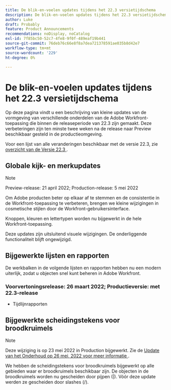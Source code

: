 ```yaml
---
title: De blik-en-voelen updates tijdens het 22.3 versietijdschema
description: De blik-en-voelen updates tijdens het 22.3 versietijdschema
author: Luke
draft: Probably
feature: Product Announcements
recommendations: noDisplay, noCatalog
exl-id: 7f85bc50-52c7-4fe8-9f0f-489eaf19b441
source-git-commit: 76deb76c66e8f8a7dea721378591ae035b8d42e7
workflow-type: tm+mt
source-wordcount: '229'
ht-degree: 0%

---
```


# De blik-en-voelen updates tijdens het 22.3 versietijdschema

Op deze pagina vindt u een beschrijving van kleine updates van de vormgeving van verschillende onderdelen van de Adobe Workfront-toepassing die binnen de releaseperiode van 22.3 zijn gemaakt. Deze verbeteringen zijn ten minste twee weken na de release naar Preview beschikbaar gesteld in de productieomgeving.

Voor een lijst van alle veranderingen beschikbaar met de versie 22.3, zie [ overzicht van de Versie 22.3 ](../../../product-announcements/product-releases/22.3-release-activity/22-3-release-overview.md).

## Globale kijk- en merkupdates

>[!NOTE]
>
>Preview-release: 21 april 2022; Production-release: 5 mei 2022

Om Adobe producten beter op elkaar af te stemmen en de consistentie in de Workfront-toepassing te verbeteren, brengen we kleine wijzigingen in cosmetische stijlen door de Workfront-gebruikersinterface.

Knoppen, kleuren en lettertypen worden nu bijgewerkt in de hele Workfront-toepassing.

Deze updates zijn uitsluitend visuele wijzigingen. De onderliggende functionaliteit blijft ongewijzigd.

## Bijgewerkte lijsten en rapporten

De werkbalken in de volgende lijsten en rapporten hebben nu een modern uiterlijk, zodat u objecten snel kunt beheren in Adobe Workfront.

### Voorvertoningsrelease: 26 maart 2022; Productieversie: met 22.3-release

* Tijdlijnrapporten

## Bijgewerkte scheidingstekens voor broodkruimels

>[!NOTE]
>
>Deze wijziging is op 23 mei 2022 in Production bijgewerkt. Zie de [ Update van het Onderhoud op 26 mei, 2022 voor meer informatie ](https://one.workfront.com/s/article/Maintenance-Update-on-May-26-2022).

We hebben de scheidingstekens voor broodkruimels bijgewerkt op alle gebieden waar er broodkruimels beschikbaar zijn. De objecten in de broodkruimels worden nu gescheiden door pijpen (|). Vóór deze update werden ze gescheiden door slashes (/).
